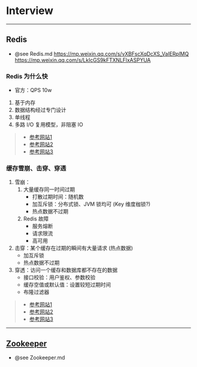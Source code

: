 # Interview

---
## Redis
- @see Redis.md
  https://mp.weixin.qq.com/s/vXBFscXqDcXS_VaIERplMQ
  https://mp.weixin.qq.com/s/LkIcGS9kFTXNLFlxASPYUA
### Redis 为什么快
- 官方：QPS 10w
1. 基于内存
2. 数据结构经过专门设计
3. 单线程
4. 多路 I/O 复用模型，非阻塞 IO 
>- [参考网站1](https://blog.csdn.net/weixin_39852953/article/details/111114534)
>- [参考网站2](https://mp.weixin.qq.com/s/LkIcGS9kFTXNLFlxASPYUA)
>- [参考网站3]()
### 缓存雪崩、击穿、穿透
1. 雪崩：
    1. 大量缓存同一时间过期
        - 打散过期时间：随机数
        - 加互斥锁：分布式锁、JVM 锁均可 (Key 维度枷锁?)
        - 热点数据不过期
    2. Redis 故障
        - 服务熔断
        - 请求限流
        - 高可用
2. 击穿：某个缓存在过期的瞬间有大量请求 (热点数据)
    - 加互斥锁
    - 热点数据不过期
3. 穿透：访问一个缓存和数据库都不存在的数据
    - 接口校验：用户鉴权、参数校验
    - 缓存空值或默认值：设置较短过期时间
    - 布隆过滤器
>- [参考网站1](https://zhuanlan.zhihu.com/p/359118610)
>- [参考网站2](https://mp.weixin.qq.com/s/_StOUX9Nu-Bo8UpX7ThZmg)
>- [参考网站3](https://mp.weixin.qq.com/s/knz-j-m8bTg5GnKc7oeZLg)
---
## [Zookeeper](https://www.cnblogs.com/ultranms/p/9602474.html)
- @see Zookeeper.md
